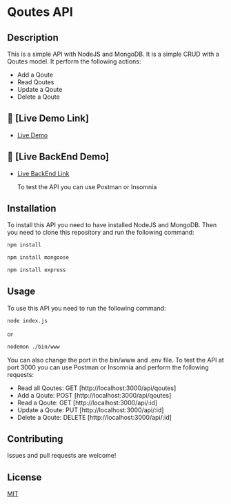 # Qoutes API

## Description

This is a simple API with NodeJS and MongoDB. It is a simple CRUD with a Qoutes model. It perform the following actions:

- Add a Qoute
- Read Qoutes
- Update a Qoute
- Delete a Qoute

## 🚀 [Live Demo Link]

- [Live Demo](https://asad-zaidi.github.io/Qoutes-API/)

## 🚀 [Live BackEnd Demo]

- [Live BackEnd Link](https://asad-zaidi.github.io/Qoutes-API/)

  To test the API you can use Postman or Insomnia

## Installation

To install this API you need to have installed NodeJS and MongoDB. Then you need to clone this repository and run the following command:

```bash
npm install
```

```bash
npm install mongoose
```

```bash
npm install express
```

## Usage

To use this API you need to run the following command:

```bash
node index.js
```

or

```bash
nodemon ./bin/www
```

You can also change the port in the bin/www and .env file.
To test the API at port 3000 you can use Postman or Insomnia and perform the following requests:

- Read all Qoutes: GET [http://localhost:3000/api/qoutes]
- Add a Qoute: POST [http://localhost:3000/api/qoutes]
- Read a Qoute: GET [http://localhost:3000/api/:id]
- Update a Qoute: PUT [http://localhost:3000/api/:id]
- Delete a Qoute: DELETE [http://localhost:3000/api/:id]

## Contributing

Issues and pull requests are welcome!

## License

[MIT](https://choosealicense.com/licenses/mit/)
